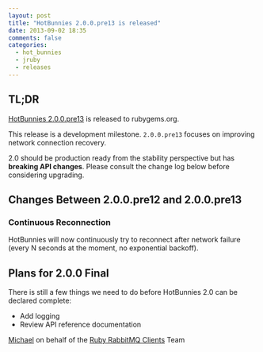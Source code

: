 ```yaml
---
layout: post
title: "HotBunnies 2.0.0.pre13 is released"
date: 2013-09-02 18:35
comments: false
categories:
  - hot_bunnies
  - jruby
  - releases
---
```


## TL;DR

[HotBunnies
2.0.0.pre13](https://rubygems.org/gems/hot_bunnies/versions/2.0.0.pre13)
is released to rubygems.org.

This release is a development milestone. `2.0.0.pre13` focuses on improving
network connection recovery.

2.0 should be production ready from the stability perspective but has **breaking API changes**.
Please consult the change log below before considering upgrading.


## Changes Between 2.0.0.pre12 and 2.0.0.pre13

### Continuous Reconnection

HotBunnies will now continuously try to reconnect after network failure (every N seconds
at the moment, no exponential backoff).


## Plans for 2.0.0 Final

There is still a few things we need to do before HotBunnies 2.0 can be declared complete:

 * Add logging
 * Review API reference documentation


[Michael](http://twitter.com/michaelklishin) on behalf of the [Ruby RabbitMQ Clients](http://github.com/ruby-amqp) Team
